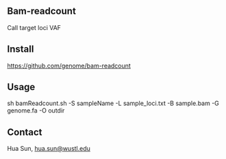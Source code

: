 Bam-readcount
-------------

Call target loci VAF


Install
---------

https://github.com/genome/bam-readcount


Usage
---------

sh bamReadcount.sh -S sampleName -L sample_loci.txt -B sample.bam -G genome.fa -O outdir


Contact
-------------
Hua Sun, <hua.sun@wustl.edu>

